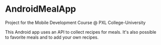 # AndroidMealApp
Project for the Mobile Development Course @ PXL College-University

This Android app uses an API to collect recipes for meals. It's also possible to favorite meals and to add your own recipes.
